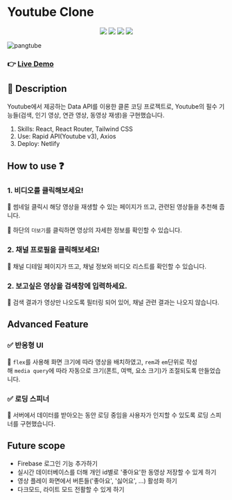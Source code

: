 # Youtube Clone
<p align="center">
<img src="https://img.shields.io/badge/made by-smosco-red">
<img src="https://img.shields.io/badge/React-blue">
<img src="https://img.shields.io/badge/Tailwind CSS-green">
<img src="https://img.shields.io/badge/Rapid API-indigo">
</p>
  
![pangtube](https://user-images.githubusercontent.com/62870362/230263427-e91fb02b-292e-42aa-be3a-a29491ad5b11.png)

  
### 👉 [Live Demo](https://pangtube.netlify.app)


## **📜 Description**
Youtube에서 제공하는 Data API를 이용한 클론 코딩 프로젝트로, Youtube의 필수 기능들(검색, 인기 영상, 연관 영상, 동영상 재생)을 구현했습니다.

1. Skills: React, React Router, Tailwind CSS
2. Use: Rapid API(Youtube v3), Axios
3. Deploy: Netlify

## **How to use ❓**
### **1. 비디오를 클릭해보세요!**
📌 썸네일 클릭시 해당 영상을 재생할 수 있는 페이지가 뜨고, 관련된 영상들을 추천해 줍니다.

📌 하단의 `더보기`를 클릭하면 영상의 자세한 정보를 확인할 수 있습니다. 

### **2. 채널 프로필을 클릭해보세요!**
📌 채널 디테일 페이지가 뜨고, 채널 정보와 비디오 리스트를 확인할 수 있습니다.


### **2. 보고싶은 영상을 검색창에 입력하세요.**

📌 검색 결과가 영상만 나오도록 필터링 되어 있어, 채널 관련 결과는 나오지 않습니다.  


## **Advanced Feature**

### **✅ 반응형 UI**
📌 `flex`를 사용해 화면 크기에 따라 영상을 배치하였고, `rem`과 `em`단위로 작성해 `media query`에 따라 자동으로 크기(폰트, 여백, 요소 크기)가 조절되도록 만들었습니다.  

### **✅ 로딩 스피너**
📌 서버에서 데이터를 받아오는 동안 로딩 중임을 사용자가 인지할 수 있도록 로딩 스피너를 구현했습니다.

## **Future scope**

- Firebase 로그인 기능 추가하기
- 실시간 데이터베이스를 더해 개인 id별로 '좋아요'한 동영상 저장할 수 있게 하기
- 영상 플레이 화면에서 버튼들('좋아요', '싫어요', ...) 활성화 하기
- 다크모드, 라이트 모드 전활할 수 있게 하기
